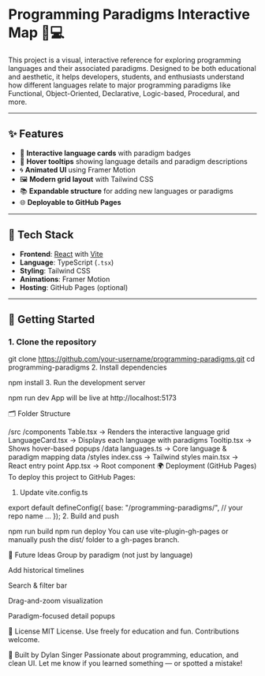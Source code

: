 # Programming Paradigms Interactive Map 🧠💻

This project is a visual, interactive reference for exploring programming languages and their associated paradigms. Designed to be both educational and aesthetic, it helps developers, students, and enthusiasts understand how different languages relate to major programming paradigms like Functional, Object-Oriented, Declarative, Logic-based, Procedural, and more.

---

## ✨ Features

- 🧩 **Interactive language cards** with paradigm badges
- 🧭 **Hover tooltips** showing language details and paradigm descriptions
- 🌀 **Animated UI** using Framer Motion
- 🖼️ **Modern grid layout** with Tailwind CSS
- 📚 **Expandable structure** for adding new languages or paradigms
- 🌐 **Deployable to GitHub Pages**

---

## 🧱 Tech Stack

- **Frontend**: [React](https://reactjs.org/) with [Vite](https://vitejs.dev/)
- **Language**: TypeScript (`.tsx`)
- **Styling**: Tailwind CSS
- **Animations**: Framer Motion
- **Hosting**: GitHub Pages (optional)

---

## 🚀 Getting Started

### 1. Clone the repository

git clone https://github.com/your-username/programming-paradigms.git
cd programming-paradigms
2. Install dependencies

npm install
3. Run the development server

npm run dev
App will be live at http://localhost:5173

🗂️ Folder Structure

/src
  /components
    Table.tsx         → Renders the interactive language grid
    LanguageCard.tsx  → Displays each language with paradigms
    Tooltip.tsx       → Shows hover-based popups
  /data
    languages.ts      → Core language & paradigm mapping data
  /styles
    index.css         → Tailwind styles
main.tsx              → React entry point
App.tsx               → Root component
🌍 Deployment (GitHub Pages)
To deploy this project to GitHub Pages:

1. Update vite.config.ts

export default defineConfig({
  base: "/programming-paradigms/", // your repo name
  ...
});
2. Build and push

npm run build
npm run deploy
You can use vite-plugin-gh-pages or manually push the dist/ folder to a gh-pages branch.

🧠 Future Ideas
Group by paradigm (not just by language)

Add historical timelines

Search & filter bar

Drag-and-zoom visualization

Paradigm-focused detail popups

📄 License
MIT License.
Use freely for education and fun. Contributions welcome.

🙌 Built by Dylan Singer
Passionate about programming, education, and clean UI.
Let me know if you learned something — or spotted a mistake!
